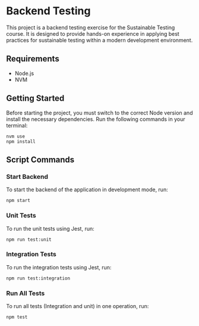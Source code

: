 # Backend Testing
This project is a backend testing exercise for the Sustainable Testing course. It is designed to provide hands-on experience in applying best practices for sustainable testing within a modern development environment.

## Requirements
- Node.js
- NVM
## Getting Started

Before starting the project, you must switch to the correct Node version and install the necessary dependencies. Run the following commands in your terminal:

```
nvm use
npm install
```
## Script Commands

### Start Backend
To start the backend of the application in development mode, run:
```
npm start
```

### Unit Tests
To run the unit tests using Jest, run:
```
npm run test:unit
```

### Integration Tests
To run the integration tests using Jest, run:
```
npm run test:integration
```

### Run All Tests
To run all tests (Integration and unit) in one operation, run:
```
npm test
```
